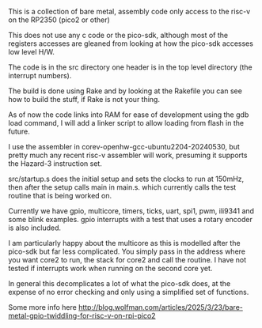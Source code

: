This is a collection of bare metal, assembly code only access to the risc-v on
the RP2350 (pico2 or other)

This does not use any c code or the pico-sdk, although most of the registers
accesses are gleaned from looking at how the pico-sdk accesses low level H/W.

The code is in the src directory one header is in the top level directory
(the interrupt numbers).

The build is done using Rake and by looking at the Rakefile you can see how to
build the stuff, if Rake is not your thing.

As of now the code links into RAM for ease of development using the gdb load
command, I will add a linker script to allow loading from flash in the
future.

I use the assembler in corev-openhw-gcc-ubuntu2204-20240530, but pretty much
any recent risc-v assembler will work, presuming it supports the Hazard-3
instruction set.

src/startup.s does the initial setup and sets the clocks to run at 150mHz,
then after the setup calls main in main.s. which currently calls the test
routine that is being worked on.

Currently we have gpio, multicore, timers, ticks, uart, spi1, pwm, ili9341 and some
blink examples. gpio interrupts with a test that uses a rotary encoder is
also included.

I am particularly happy about the multicore as this is modelled after the
pico-sdk but far less complicated. You simply pass in the address where you
want core2 to run, the stack for core2 and call the routine. I have not
tested if interrupts work when running on the second core yet.

In general this decomplicates a lot of what the pico-sdk does, at the expense
of no error checking and only using a simplified set of functions.


Some more info here http://blog.wolfman.com/articles/2025/3/23/bare-metal-gpio-twiddling-for-risc-v-on-rpi-pico2

